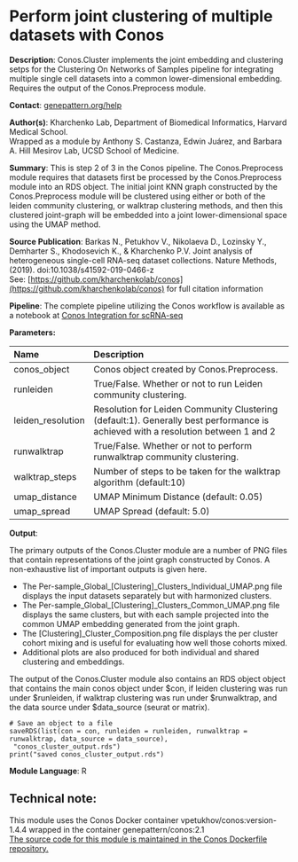 # Perform joint clustering of multiple datasets with Conos

**Description**: Conos.Cluster implements the joint embedding and clustering setps for the Clustering On Networks of Samples pipeline for integrating multiple single cell datasets into a common lower-dimensional embedding. Requires the output of the Conos.Preprocess module.

**Contact**: [genepattern.org/help](https://genepattern.org/help)

**Author(s)**:  Kharchenko Lab, Department of Biomedical Informatics, Harvard Medical School. <br> Wrapped as a module by Anthony S. Castanza, Edwin Juárez, and Barbara A. Hill Mesirov Lab, UCSD School of Medicine.

**Summary**: This is step 2 of 3 in the Conos pipeline. The Conos.Preprocess module requires that datasets first be processed by the Conos.Preprocess module into an RDS object. The initial joint KNN graph constructed by the Conos.Preprocess module will be clustered using either or both of the leiden community clustering, or walktrap clustering methods, and then this clustered joint-graph will be embedded into a joint lower-dimensional space using the UMAP method.

**Source Publication**: Barkas N., Petukhov V., Nikolaeva D., Lozinsky Y., Demharter S., Khodosevich K., & Kharchenko P.V. 
Joint analysis of heterogeneous single-cell RNA-seq dataset collections. 
Nature Methods, (2019). doi:10.1038/s41592-019-0466-z <br>
See: [https://github.com/kharchenkolab/conos](https://github.com/kharchenkolab/conos) for full citation information

**Pipeline**: The complete pipeline utilizing the Conos workflow is available as a notebook at [Conos Integration for scRNA-seq](https://notebook.genepattern.org/hub/preview?id=442)

**Parameters:**

| Name | Description |
|:----------------|:----------------------------------|
| conos_object | Conos object created by Conos.Preprocess. |
| runleiden | True/False. Whether or not to run Leiden community clustering. |
| leiden_resolution | Resolution for Leiden Community Clustering (default:1). Generally best performance is achieved with a resolution between 1 and 2 |
| runwalktrap | True/False. Whether or not to perform runwalktrap community clustering. |
| walktrap_steps | Number of steps to be taken for the walktrap algorithm (default:10) |
| umap_distance | UMAP Minimum Distance (default: 0.05) |
| umap_spread | UMAP Spread (default: 5.0) |

**Output**:

The primary outputs of the Conos.Cluster module are a number of PNG files that contain representations of the joint graph constructed by Conos. A non-exhaustive list of important outputs is given here.

<ul>
<li> The Per-sample_Global_[Clustering]_Clusters_Individual_UMAP.png file displays the input datasets separately but with harmonized clusters.</li>
<li> The Per-sample_Global_[Clustering]_Clusters_Common_UMAP.png file displays the same clusters, but with each sample projected into the common UMAP embedding generated from the joint graph.</li>
<li>The [Clustering]_Cluster_Composition.png file displays the per cluster cohort mixing and is useful for evaluating how well those cohorts mixed.</li>
<li>Additional plots are also produced for both individual and shared clustering and embeddings.</li>
</ul>

The output of the Conos.Cluster module also contains an RDS object object that contains the main conos object under $con, if leiden clustering was run under $runleiden, if walktrap clustering was run under $runwalktrap, and the data source under $data_source (seurat or matrix).

```
# Save an object to a file
saveRDS(list(con = con, runleiden = runleiden, runwalktrap = runwalktrap, data_source = data_source), 
 "conos_cluster_output.rds")
print("saved conos_cluster_output.rds")
```

**Module Language**: R 

## Technical note:
This module uses the Conos Docker container vpetukhov/conos:version-1.4.4 wrapped in the container genepattern/conos:2.1 <br>
[The source code for this module is maintained in the Conos Dockerfile repository.](https://github.com/genepattern/docker-conos)
